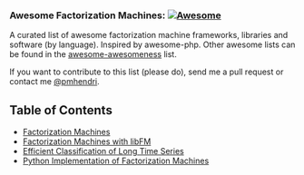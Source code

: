 ### Awesome Factorization Machines: [![Awesome](https://cdn.rawgit.com/sindresorhus/awesome/d7305f38d29fed78fa85652e3a63e154dd8e8829/media/badge.svg)](https://github.com/paulhendricks/awesome-fm)

A curated list of awesome factorization machine frameworks, libraries and software (by language). Inspired by awesome-php.
Other awesome lists can be found in the [awesome-awesomeness](https://github.com/bayandin/awesome-awesomeness) list.

If you want to contribute to this list (please do), send me a pull request or contact me [@pmhendri](https://www.twitter.com/pmhendri).

## Table of Contents

* [Factorization Machines](http://www.ismll.uni-hildesheim.de/pub/pdfs/grabocka2012c.pdf)
* [Factorization Machines with libFM](http://citeseerx.ist.psu.edu/viewdoc/download?doi=10.1.1.442.5724&rep=rep1&type=pdf)
* [Efficient Classification of Long Time Series](http://www.ismll.uni-hildesheim.de/pub/pdfs/grabocka2012c.pdf)
* [Python Implementation of Factorization Machines](https://github.com/coreylynch/pyFM)
